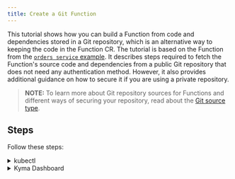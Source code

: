 ```yaml
---
title: Create a Git Function
---
```


This tutorial shows how you can build a Function from code and dependencies stored in a Git repository, which is an alternative way to keeping the code in the Function CR. The tutorial is based on the Function from the [`orders service` example](https://github.com/kyma-project/examples/tree/main/orders-service). It describes steps required to fetch the Function's source code and dependencies from a public Git repository that does not need any authentication method. However, it also provides additional guidance on how to secure it if you are using a private repository.

>**NOTE:** To learn more about Git repository sources for Functions and different ways of securing your repository, read about the [Git source type](../../05-technical-reference/svls-04-git-source-type.md).

## Steps

Follow these steps:

<div tabs name="steps" group="create-function">
  <details>
  <summary label="kubectl">
  kubectl
  </summary>

1. Export these variables:

    ```bash
    export GIT_FUNCTION={GIT_FUNCTION_NAME}
    export NAMESPACE={FUNCTION_NAMESPACE}
    ```

2. Create a Secret (optional).

    If you use a secured repository, you must first create a Secret for one of these authentication methods:

    - Basic authentication (username and password or token) to this repository in the same Namespace as the Function:

    ```yaml
    cat <<EOF | kubectl apply -f -
    apiVersion: v1
    kind: Secret
    metadata:
      name: git-creds-basic
      namespace: $NAMESPACE
    type: Opaque
    data:
      username: {BASE64_ENCODED_USERNAME}
      password: {BASE64_ENCODED_PASSWORD_OR_TOKEN}
    EOF
    ```

    - SSH key:

    ```yaml
    cat <<EOF | kubectl apply -f -
    apiVersion: v1
    kind: Secret
    metadata:
      name: git-creds-key
      namespace: $NAMESPACE
    type: Opaque
    data:
      key: {BASE64_ENCODED_PRIVATE_SSH_KEY}
    EOF
    ```

    >**NOTE:** Read more about the [supported authentication methods](../../05-technical-reference/svls-04-git-source-type.md).

3. Create a [GitRepository CR](../../05-technical-reference/00-custom-resources/svls-02-gitrepository.md) that specifies the Git repository metadata:

    ```yaml
    cat <<EOF | kubectl apply -f -
    apiVersion: serverless.kyma-project.io/v1alpha1
    kind: GitRepository
    metadata:
      name: $GIT_FUNCTION
      namespace: $NAMESPACE
    spec:
      url: "https://github.com/kyma-project/examples.git"
    EOF
    ```

    >**NOTE:** If you use a secured repository, add the **auth** object with the adequate **type** and **secretName** fields to the spec:

    ```yaml
    spec:
      ...
      auth:
        type: # "basic" or "key"
        secretName: # "git-creds-basic" or "git-creds-key"
    ```

4. Create a Function CR that specifies the Function's logic and points to the directory with code and dependencies in the given repository.

    ```yaml
    cat <<EOF | kubectl apply -f -
    apiVersion: serverless.kyma-project.io/v1alpha1
    kind: Function
    metadata:
      name: $GIT_FUNCTION
      namespace: $NAMESPACE
    spec:
      type: git
      runtime: nodejs12
      source: $GIT_FUNCTION
      reference: main
      baseDir: orders-service/function
    EOF
    ```

    >**NOTE:** See this [Function's code and dependencies](https://github.com/kyma-project/examples/tree/main/orders-service/function).

5. Check if your Function was created and all conditions are set to `True`:

    ```bash
    kubectl get functions $GIT_FUNCTION -n $NAMESPACE
    ```

    You should get a result similar to this example:

    ```bash
    NAME            CONFIGURED   BUILT     RUNNING   RUNTIME    VERSION   AGE
    test-function   True         True      True      nodejs12   1         96s
    ```

    </details>
    <details>
    <summary label="busola-ui">
    Kyma Dashboard
    </summary>

>**NOTE:** Kyma Dashboard uses Busola, which is not installed by default. Follow the [instructions](https://github.com/kyma-project/busola#installation) to install it.

1. Create a Namespace or select one from the drop-down list in the top navigation panel.

2. Create a Secret (optional).

    If you use a secured repository, you must first create a Secret with either basic (username and password or token) or SSH key authentication to this repository in the same Namespace as the Function. To do that, follow these sub-steps:

    - Open your Namespace view. In the left navigation panel, go to **Configuration** > **Secrets** and select the **Create Secret** button.

    - Open the **Advanced** view and enter the Secret name and type.

    - Select **Add data entry** and enter these key-value pairs with credentials:

        - Basic authentication: `username: {USERNAME}` and `password: {PASSWORD_OR_TOKEN}``

        - SSH key: `key: {SSH_KEY}`

        >**NOTE:** Read more about the [supported authentication methods](../../05-technical-reference/svls-04-git-source-type.md).

    - Confirm by selecting **Create**.

3. In the left navigation panel, go to **Workloads** > **Functions** and select **Connected repositories**.

4. Select **Connect Repository**, fill in the **URL** field with `https://github.com/kyma-project/examples.git`, and confirm by selecting **Connect**.

    >**NOTE:** If you want to connect a secured repository, change the **Authorization** field from `Public` to `Basic` or `SSH key` and fill in the required fields.

5. Go back to the **Functions** view and select **Create Function**.

6. In the pop-up box, change **Source Type** to `Git repository`. Select the created repository's name and fill in the **Reference** field with `main` and the **Base Directory** field with `orders-service/function`. Select **Create** to confirm changes.

    The pop-up box closes and the message appears on the screen after a while, confirming that the Function was created.
    Make sure that the new Function has the `RUNNING` status.

    </details>
</div>
